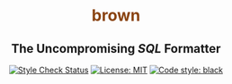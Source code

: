 <h1 align="center" style="color: saddlebrown">brown</h1>

<h2 align="center">The Uncompromising <i>SQL</i> Formatter</h2>

<p align="center">
<a href="blob/main/.github/workflows/pre-commit.yml"><img alt="Style Check Status" src="https://github.com/andyreagan/brown/actions/workflows/.github/workflows/pre-commit.yml/badge.svg"></a>
<a href="blob/main/LICENSE"><img alt="License: MIT" src="https://black.readthedocs.io/en/stable/_static/license.svg"></a>
<a href="https://github.com/psf/black"><img alt="Code style: black" src="https://img.shields.io/badge/code%20style-black-000000.svg"></a>
</p>
